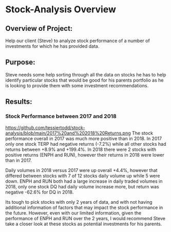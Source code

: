 # Stock-Analysis Overview

## Overview of Project: ##
Help our client (Steve) to analyze stock performance of a number of investments for which he has provided data. 


## Purpose: ##
Steve needs some help sorting through all the data on stocks he has to help identify particular stocks that would be good for his parents portfolio as he is looking to provide them with some investment recommendations.


## Results: ##

### Stock Performance between 2017 and 2018 ###
https://github.com/tessiertodd/stock-analysis/blob/main/2017%20and%202018%20Returns.png
The stock performance overall in 2017 was much more positive than in 2018.  In 2017 only one stock TERP had negative returns (-7.2%) while all other stocks had returns between +8.9% and +199.4%.  In 2018 there were 2 stocks with positive returns (ENPH and RUN), however their returns in 2018 were lower than in 2017.

Daily volumes in 2018 versus 2017 were up overall +4.4%, however that differed between stocks with 7 of 12 stocks daily volume up while 5 were down.  ENPH and RUN both had a large increase in daily traded volumes in 2018, only one stock DQ had daily volume increase more, but return was negative -62.6% for DQ in 2018.

Its tough to pick stocks with only 2 years of data, and with not having additional information of factors that may impact the stock performance in the future.  However, even with our limited information, given the performance of ENPH and RUN over the 2 years, I would recommend Steve take a closer look at these stocks as potential investments for his parents.

